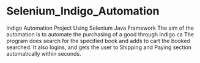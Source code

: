 # Selenium_Indigo_Automation
Indigo Automation Project Using Selenium Java Framework
The aim of the automation is to automate the purchasing of a good through Indigo.ca
The program does search for the specified book and adds to cart the booked searched.
It also logins, and gets the user to Shipping and Paying section automatically within seconds.
